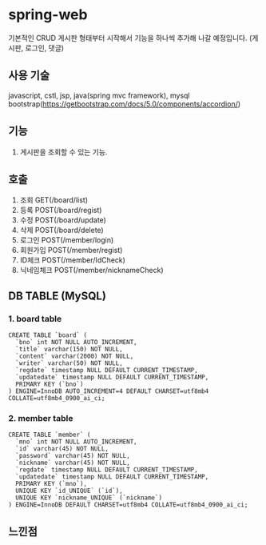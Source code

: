 # spring-web
기본적인 CRUD 게시판 형태부터 시작해서 기능을 하나씩 추가해 나갈 예정입니다.
(게시판, 로그인, 댓글)

## 사용 기술
javascript, cstl, jsp, java(spring mvc framework), mysql
bootstrap(https://getbootstrap.com/docs/5.0/components/accordion/)

## 기능
1. 게시판을 조회할 수 있는 기능.


## 호출
1. 조회 GET(/board/list)
2. 등록 POST(/board/regist)
3. 수정 POST(/board/update)
4. 삭제 POST(/board/delete)
5. 로그인 POST(/member/login)
6. 회원가입 POST(/member/regist)
7. ID체크 POST(/member/IdCheck)
8. 닉네임체크 POST(/member/nicknameCheck)

## DB TABLE (MySQL)
### 1. board table 
```mysql
CREATE TABLE `board` (
  `bno` int NOT NULL AUTO_INCREMENT,
  `title` varchar(150) NOT NULL,
  `content` varchar(2000) NOT NULL,
  `writer` varchar(50) NOT NULL,
  `regdate` timestamp NULL DEFAULT CURRENT_TIMESTAMP,
  `updatedate` timestamp NULL DEFAULT CURRENT_TIMESTAMP,
  PRIMARY KEY (`bno`)
) ENGINE=InnoDB AUTO_INCREMENT=4 DEFAULT CHARSET=utf8mb4 COLLATE=utf8mb4_0900_ai_ci;
```
### 2. member table 
```mysql
CREATE TABLE `member` (
  `mno` int NOT NULL AUTO_INCREMENT,
  `id` varchar(45) NOT NULL,
  `password` varchar(45) NOT NULL,
  `nickname` varchar(45) NOT NULL,
  `regdate` timestamp NULL DEFAULT CURRENT_TIMESTAMP,
  `updatedate` timestamp NULL DEFAULT CURRENT_TIMESTAMP,
  PRIMARY KEY (`mno`),
  UNIQUE KEY `id_UNIQUE` (`id`),
  UNIQUE KEY `nickname_UNIQUE` (`nickname`)
) ENGINE=InnoDB DEFAULT CHARSET=utf8mb4 COLLATE=utf8mb4_0900_ai_ci;
```

## 느낀점
